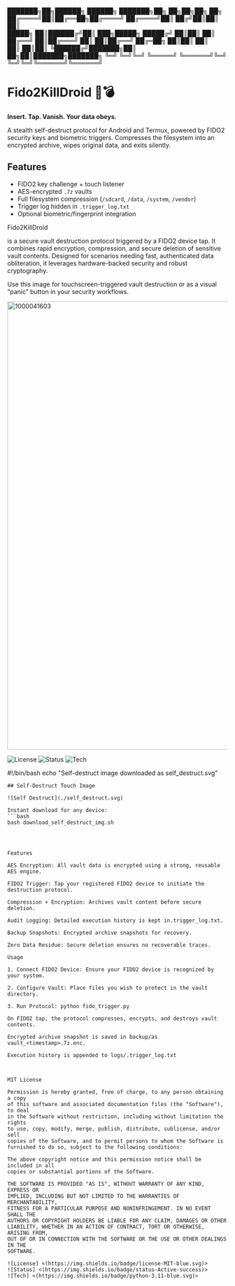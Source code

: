 ███████╗██╗██████╗  ██████╗ ███████╗██╗  ██╗██╗██╗     ██╗     
██╔════╝██║██╔══██╗██╔════╝ ██╔════╝██║ ██╔╝██║██║     ██║     
█████╗  ██║██████╔╝██║  ███╗█████╗  █████╔╝ ██║██║     ██║     
██╔══╝  ██║██╔═══╝ ██║   ██║██╔══╝  ██╔═██╗ ██║██║     ██║     
██║     ██║██║     ╚██████╔╝███████╗██║  ██╗██║███████╗███████╗
╚═╝     ╚═╝╚═╝      ╚═════╝ ╚══════╝╚═╝  ╚═╝╚═╝╚══════╝╚══════╝



# Fido2KillDroid 🔐💣

**Insert. Tap. Vanish. Your data obeys.**

A stealth self-destruct protocol for Android and Termux, powered by FIDO2 security keys and biometric triggers. Compresses the filesystem into an encrypted archive, wipes original data, and exits silently.

## Features
- FIDO2 key challenge + touch listener
- AES-encrypted `.7z` vaults
- Full filesystem compression (`/sdcard`, `/data`, `/system`, `/vendor`)
- Trigger log hidden in `.trigger_log.txt`
- Optional biometric/fingerprint integration



Fido2KillDroid


 is a secure vault destruction protocol triggered by a FIDO2 device tap. It combines rapid encryption, compression, and secure deletion of sensitive vault contents. Designed for scenarios needing fast, authenticated data obliteration, it leverages hardware-backed security and robust cryptography.



Use this image for touchscreen-triggered vault destruction or as a visual “panic” button in your security workflows.

<img width="1024" height="1024" alt="1000041603" src="https://github.com/user-attachments/assets/ff117254-6731-4794-aeb0-709c3c90ef79" />

![License](https://img.shields.io/badge/license-MIT-blue.svg)
![Status](https://img.shields.io/badge/status-Active-success)
![Tech](https://img.shields.io/badge/python)


#!/bin/bash
echo "Self-destruct image downloaded as self_destruct.svg"

```
## Self-Destruct Touch Image

![Self Destruct](./self_destruct.svg)

Instant download for any device:
```bash
bash download_self_destruct_img.sh
```
```



Features

AES Encryption: All vault data is encrypted using a strong, reusable AES engine.

FIDO2 Trigger: Tap your registered FIDO2 device to initiate the destruction protocol.

Compression + Encryption: Archives vault content before secure deletion.

Audit Logging: Detailed execution history is kept in.trigger_log.txt.

Backup Snapshots: Encrypted archive snapshots for recovery.

Zero Data Residue: Secure deletion ensures no recoverable traces.

Usage

1. Connect FIDO2 Device: Ensure your FIDO2 device is recognized by your system.

2. Configure Vault: Place files you wish to protect in the vault directory.

3. Run Protocol: python fido_trigger.py

On FIDO2 tap, the protocol compresses, encrypts, and destroys vault contents.

Encrypted archive snapshot is saved in backup/as vault_<timestamp>.7z.enc.

Execution history is appended to logs/.trigger_log.txt



MIT License

Permission is hereby granted, free of charge, to any person obtaining a copy
of this software and associated documentation files (the "Software"), to deal
in the Software without restriction, including without limitation the rights
to use, copy, modify, merge, publish, distribute, sublicense, and/or sell
copies of the Software, and to permit persons to whom the Software is
furnished to do so, subject to the following conditions:

The above copyright notice and this permission notice shall be included in all
copies or substantial portions of the Software.

THE SOFTWARE IS PROVIDED "AS IS", WITHOUT WARRANTY OF ANY KIND, EXPRESS OR
IMPLIED, INCLUDING BUT NOT LIMITED TO THE WARRANTIES OF MERCHANTABILITY,
FITNESS FOR A PARTICULAR PURPOSE AND NONINFRINGEMENT. IN NO EVENT SHALL THE
AUTHORS OR COPYRIGHT HOLDERS BE LIABLE FOR ANY CLAIM, DAMAGES OR OTHER
LIABILITY, WHETHER IN AN ACTION OF CONTRACT, TORT OR OTHERWISE, ARISING FROM,
OUT OF OR IN CONNECTION WITH THE SOFTWARE OR THE USE OR OTHER DEALINGS IN THE
SOFTWARE.

![License] <(https://img.shields.io/badge/license-MIT-blue.svg)>
![Status] <(https://img.shields.io/badge/status-Active-success)>
![Tech] <(https://img.shields.io/badge/python-3.11-blue.svg)>
